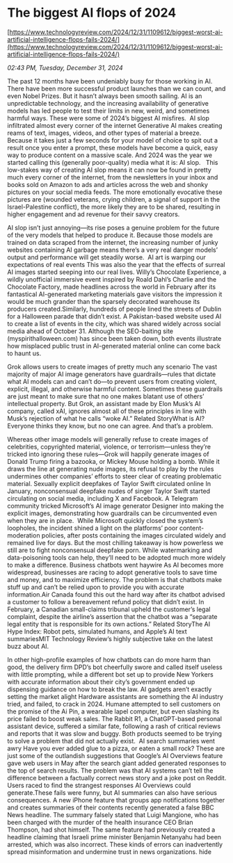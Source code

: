 # The biggest AI flops of 2024

[https://www.technologyreview.com/2024/12/31/1109612/biggest-worst-ai-artificial-intelligence-flops-fails-2024/](https://www.technologyreview.com/2024/12/31/1109612/biggest-worst-ai-artificial-intelligence-flops-fails-2024/)

*02:43 PM, Tuesday, December 31, 2024*

The past 12 months have been undeniably busy for those working in AI. There have been more successful product launches than we can count, and even Nobel Prizes. But it hasn’t always been smooth sailing. AI is an unpredictable technology, and the increasing availability of generative models has led people to test their limits in new, weird, and sometimes harmful ways. These were some of 2024’s biggest AI misfires.   AI slop infiltrated almost every corner of the internet Generative AI makes creating reams of text, images, videos, and other types of material a breeze. Because it takes just a few seconds for your model of choice to spit out a result once you enter a prompt, these models have become a quick, easy way to produce content on a massive scale. And 2024 was the year we started calling this (generally poor-quality) media what it is: AI slop.   This low-stakes way of creating AI slop means it can now be found in pretty much every corner of the internet, from the newsletters in your inbox and books sold on Amazon to ads and articles across the web and shonky pictures on your social media feeds. The more emotionally evocative these pictures are (wounded veterans, crying children, a signal of support in the Israel-Palestine conflict), the more likely they are to be shared, resulting in higher engagement and ad revenue for their savvy creators.

AI slop isn’t just annoying—its rise poses a genuine problem for the future of the very models that helped to produce it. Because those models are trained on data scraped from the internet, the increasing number of junky websites containing AI garbage means there’s a very real danger models’ output and performance will get steadily worse.  AI art is warping our expectations of real events This was also the year that the effects of surreal AI images started seeping into our real lives. Willy’s Chocolate Experience, a wildly unofficial immersive event inspired by Roald Dahl’s Charlie and the Chocolate Factory, made headlines across the world in February after its fantastical AI-generated marketing materials gave visitors the impression it would be much grander than the sparsely decorated warehouse its producers created.Similarly, hundreds of people lined the streets of Dublin for a Halloween parade that didn’t exist. A Pakistan-based website used AI to create a list of events in the city, which was shared widely across social media ahead of October 31. Although the SEO-baiting site (myspirithalloween.com) has since been taken down, both events illustrate how misplaced public trust in AI-generated material online can come back to haunt us.

Grok allows users to create images of pretty much any scenario The vast majority of major AI image generators have guardrails—rules that dictate what AI models can and can’t do—to prevent users from creating violent, explicit, illegal, and otherwise harmful content. Sometimes these guardrails are just meant to make sure that no one makes blatant use of others’ intellectual property. But Grok, an assistant made by Elon Musk’s AI company, called xAI, ignores almost all of these principles in line with Musk’s rejection of what he calls “woke AI.” Related StoryWhat is AI?Everyone thinks they know, but no one can agree. And that’s a problem.

Whereas other image models will generally refuse to create images of celebrities, copyrighted material, violence, or terrorism—unless they’re tricked into ignoring these rules—Grok will happily generate images of Donald Trump firing a bazooka, or Mickey Mouse holding a bomb. While it draws the line at generating nude images, its refusal to play by the rules undermines other companies’ efforts to steer clear of creating problematic material. Sexually explicit deepfakes of Taylor Swift circulated online In January, nonconsensual deepfake nudes of singer Taylor Swift started circulating on social media, including X and Facebook. A Telegram community tricked Microsoft’s AI image generator Designer into making the explicit images, demonstrating how guardrails can be circumvented even when they are in place.  While Microsoft quickly closed the system’s loopholes, the incident shined a light on the platforms’ poor content-moderation policies, after posts containing the images circulated widely and remained live for days. But the most chilling takeaway is how powerless we still are to fight nonconsensual deepfake porn. While watermarking and data-poisoning tools can help, they’ll need to be adopted much more widely to make a difference.  Business chatbots went haywire As AI becomes more widespread, businesses are racing to adopt generative tools to save time and money, and to maximize efficiency. The problem is that chatbots make stuff up and can’t be relied upon to provide you with accurate information.Air Canada found this out the hard way after its chatbot advised a customer to follow a bereavement refund policy that didn’t exist. In February, a Canadian small-claims tribunal upheld the customer’s legal complaint, despite the airline’s assertion that the chatbot was a “separate legal entity that is responsible for its own actions.” Related StoryThe AI Hype Index: Robot pets, simulated humans, and Apple’s AI text summariesMIT Technology Review’s highly subjective take on the latest buzz about AI.

In other high-profile examples of how chatbots can do more harm than good, the delivery firm DPD’s bot cheerfully swore and called itself useless with little prompting, while a different bot set up to provide New Yorkers with accurate information about their city’s government ended up dispensing guidance on how to break the law. AI gadgets aren’t exactly setting the market alight Hardware assistants are something the AI industry tried, and failed, to crack in 2024. Humane attempted to sell customers on the promise of the Ai Pin, a wearable lapel computer, but even slashing its price failed to boost weak sales. The Rabbit R1, a ChatGPT-based personal assistant device, suffered a similar fate, following a rash of critical reviews and reports that it was slow and buggy. Both products seemed to be trying to solve a problem that did not actually exist.  AI search summaries went awry Have you ever added glue to a pizza, or eaten a small rock? These are just some of the outlandish suggestions that Google’s AI Overviews feature gave web users in May after the search giant added generated responses to the top of search results. The problem was that AI systems can’t tell the difference between a factually correct news story and a joke post on Reddit. Users raced to find the strangest responses AI Overviews could generate.These fails were funny, but AI summaries can also have serious consequences. A new iPhone feature that groups app notifications together and creates summaries of their contents recently generated a false BBC News headline. The summary falsely stated that Luigi Mangione, who has been charged with the murder of the health insurance CEO Brian Thompson, had shot himself. The same feature had previously created a headline claiming that Israeli prime minister Benjamin Netanyahu had been arrested, which was also incorrect. These kinds of errors can inadvertently spread misinformation and undermine trust in news organizations. hide


